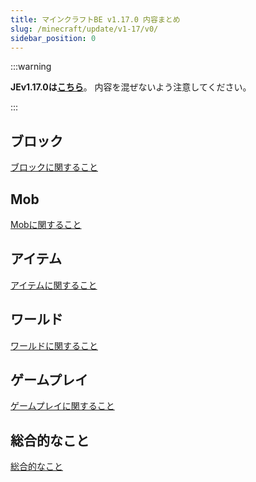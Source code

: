```yaml
---
title: マインクラフトBE v1.17.0 内容まとめ
slug: /minecraft/update/v1-17/v0/
sidebar_position: 0
---
```


:::warning

**JEv1.17.0は[こちら](/minecraft-je/update/v1-17/v0)**。
内容を混ぜないよう注意してください。

:::

## ブロック

<a class="button button--primary" href="./v0/blocks">ブロックに関すること</a>


## Mob

<a class="button button--primary" href="./v0/mobs">Mobに関すること</a>


## アイテム

<a class="button button--primary" href="./v0/items">アイテムに関すること</a>


## ワールド

<a class="button button--primary" href="./v0/world">ワールドに関すること</a>


## ゲームプレイ

<a class="button button--primary" href="./v0/gameplay">ゲームプレイに関すること</a>


## 総合的なこと

<a class="button button--primary" href="./v0/general">総合的なこと</a>

